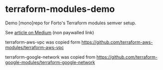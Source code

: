 # terraform-modules-demo
Demo [mono]repo for Forto's Terraform modules semver setup.

See [article on Medium](https://medium.com/forto-tech-blog/automated-versioning-of-terraform-modules-with-github-actions-semver-style-800f91ed5037?source=friends_link&sk=68b1feee62f2e3d4715549416a695b99) (non paywalled link)


terraform-aws-vpc was copied form https://github.com/terraform-aws-modules/terraform-aws-vpc

terraform-google-network was copied from https://github.com/terraform-google-modules/terraform-google-network
